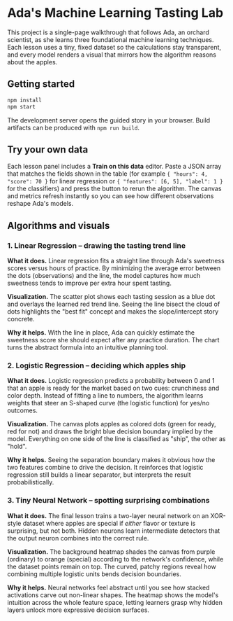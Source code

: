 # Ada's Machine Learning Tasting Lab

This project is a single-page walkthrough that follows Ada, an orchard scientist, as she learns three foundational machine learning techniques. Each lesson uses a tiny, fixed dataset so the calculations stay transparent, and every model renders a visual that mirrors how the algorithm reasons about the apples.

## Getting started

```bash
npm install
npm start
```

The development server opens the guided story in your browser. Build artifacts can be produced with `npm run build`.

## Try your own data

Each lesson panel includes a **Train on this data** editor. Paste a JSON array that matches the fields shown in the table (for example `{ "hours": 4, "score": 70 }` for linear regression or `{ "features": [6, 5], "label": 1 }` for the classifiers) and press the button to rerun the algorithm. The canvas and metrics refresh instantly so you can see how different observations reshape Ada's models.

## Algorithms and visuals

### 1. Linear Regression – drawing the tasting trend line

**What it does.** Linear regression fits a straight line through Ada's sweetness scores versus hours of practice. By minimizing the average error between the dots (observations) and the line, the model captures how much sweetness tends to improve per extra hour spent tasting.

**Visualization.** The scatter plot shows each tasting session as a blue dot and overlays the learned red trend line. Seeing the line bisect the cloud of dots highlights the "best fit" concept and makes the slope/intercept story concrete.

**Why it helps.** With the line in place, Ada can quickly estimate the sweetness score she should expect after any practice duration. The chart turns the abstract formula into an intuitive planning tool.

### 2. Logistic Regression – deciding which apples ship

**What it does.** Logistic regression predicts a probability between 0 and 1 that an apple is ready for the market based on two cues: crunchiness and color depth. Instead of fitting a line to numbers, the algorithm learns weights that steer an S-shaped curve (the logistic function) for yes/no outcomes.

**Visualization.** The canvas plots apples as colored dots (green for ready, red for not) and draws the bright blue decision boundary implied by the model. Everything on one side of the line is classified as "ship", the other as "hold".

**Why it helps.** Seeing the separation boundary makes it obvious how the two features combine to drive the decision. It reinforces that logistic regression still builds a linear separator, but interprets the result probabilistically.

### 3. Tiny Neural Network – spotting surprising combinations

**What it does.** The final lesson trains a two-layer neural network on an XOR-style dataset where apples are special if *either* flavor or texture is surprising, but not both. Hidden neurons learn intermediate detectors that the output neuron combines into the correct rule.

**Visualization.** The background heatmap shades the canvas from purple (ordinary) to orange (special) according to the network's confidence, while the dataset points remain on top. The curved, patchy regions reveal how combining multiple logistic units bends decision boundaries.

**Why it helps.** Neural networks feel abstract until you see how stacked activations carve out non-linear shapes. The heatmap shows the model's intuition across the whole feature space, letting learners grasp why hidden layers unlock more expressive decision surfaces.

